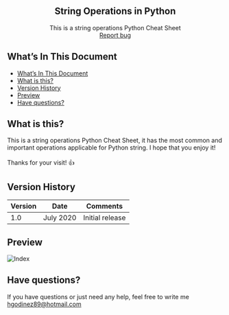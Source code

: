 <p align="center">
  <h2 align="center">String Operations in Python</h2>

  <p align="center">
    This is a string operations Python Cheat Sheet
    <br>
    <a href="https://github.com/hgodinez89/string-operations-cheat-sheet/issues/new">Report bug</a>
  </p>
</p>

## What’s In This Document

- [What’s In This Document](#whats-in-this-document)
- [What is this?](#what-is-this)
- [Version History](#version-history)
- [Preview](#preview)
- [Have questions?](#have-questions)

## What is this?

This is a string operations Python Cheat Sheet, it has the most common and important operations applicable for Python string. I hope that you enjoy it! </br> </br>
Thanks for your visit! 👍

## Version History

| Version |       Date         |             Comments             |
| ------- | ------------------ | -------------------------------- |
| 1.0     | July 2020          | Initial release                  |

## Preview

![Index](https://res.cloudinary.com/developerteam/image/upload/v1595125869/StringOperationsCheatSheet/StringsOperationsPythonPNG.png)

## Have questions?

If you have questions or just need any help, feel free to write me 
<a href="mailto:hgodinez89@hotmail.com">hgodinez89@hotmail.com</a>